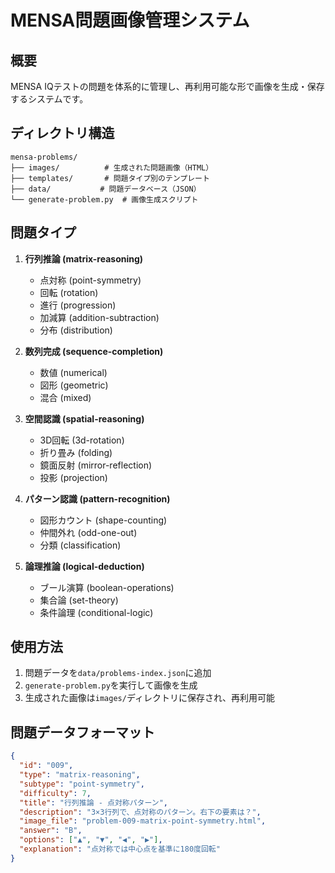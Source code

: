 # MENSA問題画像管理システム

## 概要
MENSA IQテストの問題を体系的に管理し、再利用可能な形で画像を生成・保存するシステムです。

## ディレクトリ構造
```
mensa-problems/
├── images/          # 生成された問題画像（HTML）
├── templates/       # 問題タイプ別のテンプレート
├── data/           # 問題データベース（JSON）
└── generate-problem.py  # 画像生成スクリプト
```

## 問題タイプ
1. **行列推論 (matrix-reasoning)**
   - 点対称 (point-symmetry)
   - 回転 (rotation)
   - 進行 (progression)
   - 加減算 (addition-subtraction)
   - 分布 (distribution)

2. **数列完成 (sequence-completion)**
   - 数値 (numerical)
   - 図形 (geometric)
   - 混合 (mixed)

3. **空間認識 (spatial-reasoning)**
   - 3D回転 (3d-rotation)
   - 折り畳み (folding)
   - 鏡面反射 (mirror-reflection)
   - 投影 (projection)

4. **パターン認識 (pattern-recognition)**
   - 図形カウント (shape-counting)
   - 仲間外れ (odd-one-out)
   - 分類 (classification)

5. **論理推論 (logical-deduction)**
   - ブール演算 (boolean-operations)
   - 集合論 (set-theory)
   - 条件論理 (conditional-logic)

## 使用方法
1. 問題データを`data/problems-index.json`に追加
2. `generate-problem.py`を実行して画像を生成
3. 生成された画像は`images/`ディレクトリに保存され、再利用可能

## 問題データフォーマット
```json
{
  "id": "009",
  "type": "matrix-reasoning",
  "subtype": "point-symmetry",
  "difficulty": 7,
  "title": "行列推論 - 点対称パターン",
  "description": "3×3行列で、点対称のパターン。右下の要素は？",
  "image_file": "problem-009-matrix-point-symmetry.html",
  "answer": "B",
  "options": ["▲", "▼", "◀", "▶"],
  "explanation": "点対称では中心点を基準に180度回転"
}
```
